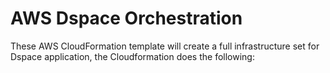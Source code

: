 # AWS Dspace Orchestration


These AWS CloudFormation template will  create a full infrastructure set for Dspace application, the Cloudformation does the following:
